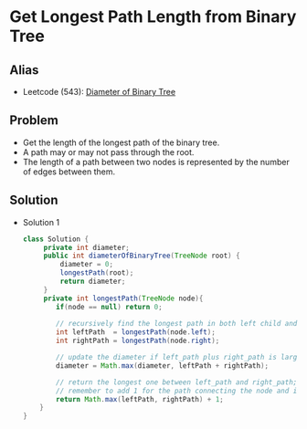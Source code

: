 # Get Longest Path Length from Binary Tree

## Alias
- Leetcode (543): [Diameter of Binary Tree](https://leetcode.com/problems/diameter-of-binary-tree/)

## Problem
- Get the length of the longest path of the binary tree.
- A path may or may not pass through the root.
- The length of a path between two nodes is represented by the number of edges between them.

## Solution
- Solution 1
  ```java
  class Solution {
       private int diameter;
       public int diameterOfBinaryTree(TreeNode root) {
           diameter = 0;
           longestPath(root);
           return diameter;
       }
       private int longestPath(TreeNode node){
          if(node == null) return 0;
        
          // recursively find the longest path in both left child and right child
          int leftPath  = longestPath(node.left);
          int rightPath = longestPath(node.right);

          // update the diameter if left_path plus right_path is larger
          diameter = Math.max(diameter, leftPath + rightPath);

          // return the longest one between left_path and right_path;
          // remember to add 1 for the path connecting the node and its parent
          return Math.max(leftPath, rightPath) + 1;
      }
  }
  ```
